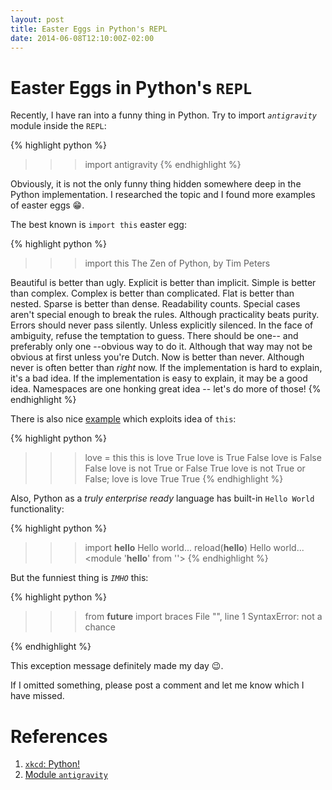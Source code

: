 ```yaml
---
layout: post
title: Easter Eggs in Python's REPL
date: 2014-06-08T12:10:00Z-02:00
---
```


# Easter Eggs in Python's `REPL`

Recently, I have ran into a funny thing in Python. Try to import *`antigravity`* module inside the `REPL`:

{% highlight python %}
>>> import antigravity
{% endhighlight %}

Obviously, it is not the only funny thing hidden somewhere deep in the Python implementation. I researched the topic and I found more examples of easter eggs :grin:.

The best known is `import this` easter egg:

{% highlight python %}
>>> import this
The Zen of Python, by Tim Peters

Beautiful is better than ugly.
Explicit is better than implicit.
Simple is better than complex.
Complex is better than complicated.
Flat is better than nested.
Sparse is better than dense.
Readability counts.
Special cases aren't special enough to break the rules.
Although practicality beats purity.
Errors should never pass silently.
Unless explicitly silenced.
In the face of ambiguity, refuse the temptation to guess.
There should be one-- and preferably only one --obvious way to do it.
Although that way may not be obvious at first unless you're Dutch.
Now is better than never.
Although never is often better than *right* now.
If the implementation is hard to explain, it's a bad idea.
If the implementation is easy to explain, it may be a good idea.
Namespaces are one honking great idea -- let's do more of those!
{% endhighlight %}

There is also nice [example](http://www.redmountainsw.com/wordpress/archives/a-joke-in-the-python-interpreter) which exploits idea of `this`:

{% highlight python %}
>>> love = this
>>> this is love
True
>>> love is True
False
>>> love is False
False
>>> love is not True or False
True
>>> love is not True or False; love is love
True
True
{% endhighlight %}

Also, Python as a *truly enterprise ready* language has built-in `Hello World` functionality:

{% highlight python %}
>>> import __hello__
Hello world...
>>> reload(__hello__)
Hello world...
<module '__hello__' from '<frozen>'>
{% endhighlight %}

But the funniest thing is *`IMHO`* this:

{% highlight python %}
>>> from __future__ import braces
  File "<stdin>", line 1
SyntaxError: not a chance
>>>
{% endhighlight %}

This exception message definitely made my day :wink:.

If I omitted something, please post a comment and let me know which I have missed.

# References

1. [`xkcd`: Python!](http://xkcd.com/353)
2. [Module `antigravity`](http://svn.python.org/view/python/trunk/Lib/antigravity.py?view=markup)